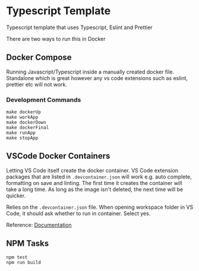 # Typescript Template

Typescript template that uses Typescript, Eslint and Prettier

There are two ways to run this in Docker

## Docker Compose

Running Javascript/Typescript inside a manually created docker file. Standalone which is great however any vs code extensions such as eslint, prettier etc will not work.

### Development Commands

```
make dockerUp
make workApp
make dockerDown
make dockerFinal
make runApp
make stopApp
```

## VSCode Docker Containers

Letting VS Code itself create the docker container. VS Code extension packages that are listed in `.devcontainer.json` will work e.g. auto complete, formatting on save and linting.
The first time it creates the container will take a long time. As long as the image isn't deleted, the next time will be quicker.

Relies on the `.devcontainer.json` file. When opening workspace folder in VS Code, it should ask whether to run in container. Select yes.

Reference: [Documentation](https://code.visualstudio.com/docs/remote/containers#_using-docker-compose)

## NPM Tasks

```
npm test
npm run build
```
